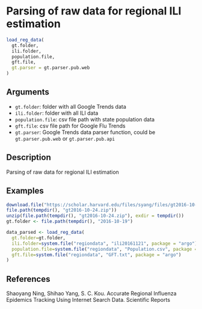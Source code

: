 # Parsing of raw data for regional ILI estimation

```r
load_reg_data(
  gt.folder,
  ili.folder,
  population.file,
  gft.file,
  gt.parser = gt.parser.pub.web
)
```

## Arguments

- `gt.folder`: folder with all Google Trends data
- `ili.folder`: folder with all ILI data
- `population.file`: csv file path with state population data
- `gft.file`: csv file path for Google Flu Trends
- `gt.parser`: Google Trends data parser function, could be `gt.parser.pub.web` or `gt.parser.pub.api`

## Description

Parsing of raw data for regional ILI estimation

## Examples

```r
download.file("https://scholar.harvard.edu/files/syang/files/gt2016-10-24.zip",
file.path(tempdir(), "gt2016-10-24.zip"))
unzip(file.path(tempdir(), "gt2016-10-24.zip"), exdir = tempdir())
gt.folder <- file.path(tempdir(), "2016-10-19")

data_parsed <- load_reg_data(
  gt.folder=gt.folder,
  ili.folder=system.file("regiondata", "ili20161121", package = "argo"),
  population.file=system.file("regiondata", "Population.csv", package = "argo"),
  gft.file=system.file("regiondata", "GFT.txt", package = "argo")
)
```

## References

Shaoyang Ning, Shihao Yang, S. C. Kou. Accurate Regional Influenza Epidemics Tracking Using Internet Search Data. Scientific Reports



